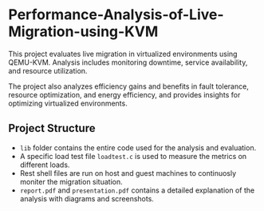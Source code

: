 # Performance-Analysis-of-Live-Migration-using-KVM
This project evaluates live migration in virtualized environments using QEMU-KVM. Analysis includes monitoring downtime, service availability, and resource utilization. 

The project also analyzes efficiency gains and benefits in fault tolerance, resource optimization, and energy efficiency, and provides insights for optimizing virtualized environments.

## Project Structure
* `lib` folder contains the entire code used for the analysis and evaluation.
* A specific load test file `loadtest.c` is used to measure the metrics on different loads.
* Rest shell files are run on host and guest machines to continuosly moniter the migration situation.
* `report.pdf` and `presentation.pdf` contains a detailed explanation of the analysis with diagrams and screenshots.
